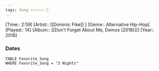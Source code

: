 ```yaml
---
tags: Song ⭐⭐⭐⭐⭐ 💛
---
```

[Time:: 2:59]
[Artist:: [[Dominic Fike]] ]
[Genre:: Alternative Hip-Hop]
[Played:: 14]
[Album:: [[Don't Forget About Me, Demos (2018)]]]
[Year:: 2018]
### Dates
````dataview
TABLE Favorite_Song
WHERE Favorite_Song = "3 Nights"
````